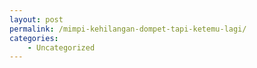 ```yaml
---
layout: post
permalink: /mimpi-kehilangan-dompet-tapi-ketemu-lagi/
categories:
    - Uncategorized
---
```


